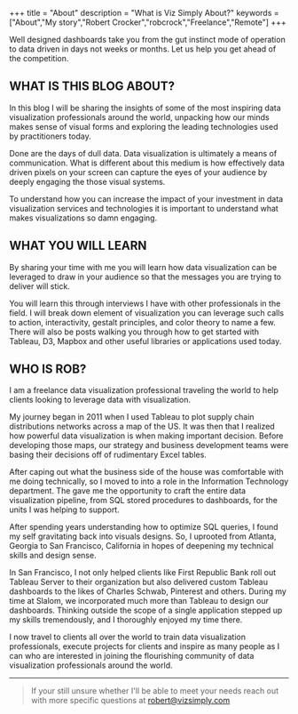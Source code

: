 +++
title = "About"
description = "What is Viz Simply About?"
keywords = ["About","My story","Robert Crocker","robcrock","Freelance","Remote"]
+++

Well designed dashboards take you from the gut instinct mode of operation to data driven in days not weeks or months. Let us help you get ahead of the competition.

## WHAT IS THIS BLOG ABOUT?

In this blog I will be sharing the insights of some of the most inspiring data visualization professionals around the world, unpacking how our minds makes sense of visual forms and exploring the leading technologies used by practitioners today.

Done are the days of dull data. Data visualization is ultimately a means of communication. What is different about this medium is how effectively data driven pixels on your screen can capture the eyes of your audience by deeply engaging the those visual systems.

To understand how you can increase the impact of your investment in data visualization services and technologies it is important to understand what makes visualizations so damn engaging.

## WHAT YOU WILL LEARN

By sharing your time with me you will learn how data visualization can be leveraged to draw in your audience so that the messages you are trying to deliver will stick.

You will learn this through interviews I have with other professionals in the field. I will break down element of visualization you can leverage such calls to action, interactivity, gestalt principles, and color theory to name a few. There will also be posts walking you through how to get started with Tableau, D3, Mapbox and other useful libraries or applications used today.

## WHO IS ROB?

I am a freelance data visualization professional traveling the world to help clients looking to leverage data with visualization.

My journey began in 2011 when I used Tableau to plot supply chain distributions networks across a map of the US. It was then that I realized how powerful data visualization is when making important decision. Before developing those maps, our strategy and business development teams were basing their decisions off of rudimentary Excel tables.

After caping out what the business side of the house was comfortable with me doing technically, so I moved to into a role in the Information Technology department. The gave me the opportunity to craft the entire data visualization pipeline, from SQL stored procedures to dashboards, for the units I was helping to support.

After spending years understanding how to optimize SQL queries, I found my self gravitating back into visuals designs. So, I uprooted from Atlanta, Georgia to San Francisco, California in hopes of deepening my technical skills and design sense.

In San Francisco, I not only helped clients like First Republic Bank roll out Tableau Server to their organization but also delivered custom Tableau dashboards to the likes of Charles Schwab, Pinterest and others. During my time at Slalom, we incorporated much more than Tableau to design our dashboards. Thinking outside the scope of a single application stepped up my skills tremendously, and I thoroughly enjoyed my time there.

I now travel to clients all over the world to train data visualization professionals, execute projects for clients and inspire as many people as I can who are interested in joining the flourishing community of data visualization professionals around the world.

---

> If your still unsure whether I'll be able to meet your needs reach out with more specific questions at robert@vizsimply.com 
